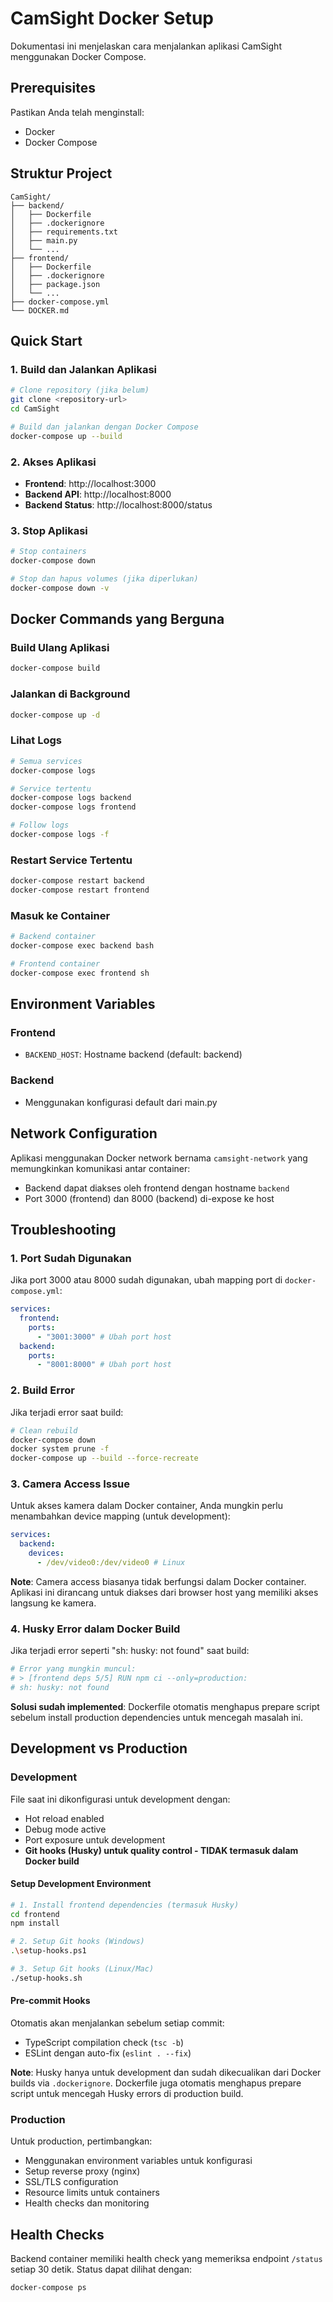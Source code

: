 # CamSight Docker Setup

Dokumentasi ini menjelaskan cara menjalankan aplikasi CamSight menggunakan Docker Compose.

## Prerequisites

Pastikan Anda telah menginstall:

- Docker
- Docker Compose

## Struktur Project

```
CamSight/
├── backend/
│   ├── Dockerfile
│   ├── .dockerignore
│   ├── requirements.txt
│   ├── main.py
│   └── ...
├── frontend/
│   ├── Dockerfile
│   ├── .dockerignore
│   ├── package.json
│   └── ...
├── docker-compose.yml
└── DOCKER.md
```

## Quick Start

### 1. Build dan Jalankan Aplikasi

```bash
# Clone repository (jika belum)
git clone <repository-url>
cd CamSight

# Build dan jalankan dengan Docker Compose
docker-compose up --build
```

### 2. Akses Aplikasi

- **Frontend**: http://localhost:3000
- **Backend API**: http://localhost:8000
- **Backend Status**: http://localhost:8000/status

### 3. Stop Aplikasi

```bash
# Stop containers
docker-compose down

# Stop dan hapus volumes (jika diperlukan)
docker-compose down -v
```

## Docker Commands yang Berguna

### Build Ulang Aplikasi

```bash
docker-compose build
```

### Jalankan di Background

```bash
docker-compose up -d
```

### Lihat Logs

```bash
# Semua services
docker-compose logs

# Service tertentu
docker-compose logs backend
docker-compose logs frontend

# Follow logs
docker-compose logs -f
```

### Restart Service Tertentu

```bash
docker-compose restart backend
docker-compose restart frontend
```

### Masuk ke Container

```bash
# Backend container
docker-compose exec backend bash

# Frontend container
docker-compose exec frontend sh
```

## Environment Variables

### Frontend

- `BACKEND_HOST`: Hostname backend (default: backend)

### Backend

- Menggunakan konfigurasi default dari main.py

## Network Configuration

Aplikasi menggunakan Docker network bernama `camsight-network` yang memungkinkan komunikasi antar container:

- Backend dapat diakses oleh frontend dengan hostname `backend`
- Port 3000 (frontend) dan 8000 (backend) di-expose ke host

## Troubleshooting

### 1. Port Sudah Digunakan

Jika port 3000 atau 8000 sudah digunakan, ubah mapping port di `docker-compose.yml`:

```yaml
services:
  frontend:
    ports:
      - "3001:3000" # Ubah port host
  backend:
    ports:
      - "8001:8000" # Ubah port host
```

### 2. Build Error

Jika terjadi error saat build:

```bash
# Clean rebuild
docker-compose down
docker system prune -f
docker-compose up --build --force-recreate
```

### 3. Camera Access Issue

Untuk akses kamera dalam Docker container, Anda mungkin perlu menambahkan device mapping (untuk development):

```yaml
services:
  backend:
    devices:
      - /dev/video0:/dev/video0 # Linux
```

**Note**: Camera access biasanya tidak berfungsi dalam Docker container. Aplikasi ini dirancang untuk diakses dari browser host yang memiliki akses langsung ke kamera.

### 4. Husky Error dalam Docker Build

Jika terjadi error seperti "sh: husky: not found" saat build:

```bash
# Error yang mungkin muncul:
# > [frontend deps 5/5] RUN npm ci --only=production:
# sh: husky: not found
```

**Solusi sudah implemented**: Dockerfile otomatis menghapus prepare script sebelum install production dependencies untuk mencegah masalah ini.

## Development vs Production

### Development

File saat ini dikonfigurasi untuk development dengan:

- Hot reload enabled
- Debug mode active
- Port exposure untuk development
- **Git hooks (Husky) untuk quality control - TIDAK termasuk dalam Docker build**

#### Setup Development Environment

```bash
# 1. Install frontend dependencies (termasuk Husky)
cd frontend
npm install

# 2. Setup Git hooks (Windows)
.\setup-hooks.ps1

# 3. Setup Git hooks (Linux/Mac)
./setup-hooks.sh
```

#### Pre-commit Hooks

Otomatis akan menjalankan sebelum setiap commit:

- TypeScript compilation check (`tsc -b`)
- ESLint dengan auto-fix (`eslint . --fix`)

**Note**: Husky hanya untuk development dan sudah dikecualikan dari Docker builds via `.dockerignore`. Dockerfile juga otomatis menghapus prepare script untuk mencegah Husky errors di production build.

### Production

Untuk production, pertimbangkan:

- Menggunakan environment variables untuk konfigurasi
- Setup reverse proxy (nginx)
- SSL/TLS configuration
- Resource limits untuk containers
- Health checks dan monitoring

## Health Checks

Backend container memiliki health check yang memeriksa endpoint `/status` setiap 30 detik. Status dapat dilihat dengan:

```bash
docker-compose ps
```
